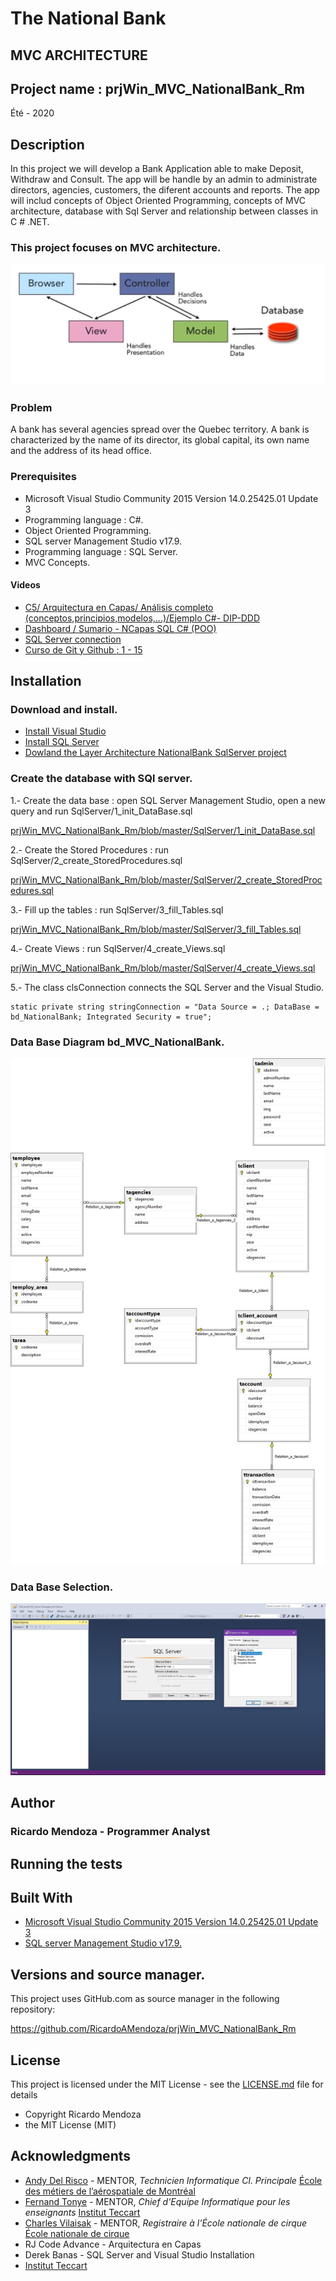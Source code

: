 # The National Bank

## MVC ARCHITECTURE

## Project name : prjWin_MVC_NationalBank_Rm

Été - 2020


## Description

In this project we will develop a Bank Application able to make Deposit, Withdraw and Consult. The app will be handle by an admin to administrate directors, agencies, customers, the diferent accounts and reports. The app will includ concepts of Object Oriented Programming, concepts of MVC architecture, database with Sql Server and relationship between classes in C # .NET.


### This project focuses on MVC architecture.

![MVC Entity](/img/MVCmodel.JPG "MVC Entity")


### Problem

A bank has several agencies spread over the Quebec territory. A bank is characterized by the name of its director, 
its global capital, its own name and the address of its head office.


### Prerequisites

 * Microsoft Visual Studio Community 2015 Version 14.0.25425.01 Update 3
 * Programming language : C#.
 * Object Oriented Programming.
 * SQL server Management Studio v17.9.
 * Programming language : SQL Server.
 * MVC Concepts.
 
 
#### Videos
 
 * [C5/ Arquitectura en Capas/ Análisis completo (conceptos,principios,modelos,...)/Ejemplo C#- DIP-DDD](https://www.youtube.com/watch?v=SGXR0pDCP38&t=2464s)
 * [Dashboard / Sumario - NCapas SQL C# (POO)](https://www.youtube.com/watch?v=PmgSBN7xnzM&list=PLqjdFmR_HdQQaB7W6NWj9Mtdl3QvQn2oA)
 * [SQL Server connection](https://www.youtube.com/watch?v=OdDkFPO_nto)
 * [Curso de Git y Github : 1 - 15](https://www.youtube.com/watch?v=j8CSUPIB8mA)
 
 
## Installation

### Download and install. 

 * [Install Visual Studio](https://visualstudio.microsoft.com/)
 * [Install SQL Server](https://www.microsoft.com/en-ca/sql-server/sql-server-downloads)
 * [Dowland the Layer Architecture NationalBank SqlServer project](https://github.com/RicardoAMendoza/LayerArchitecture_Cs_NationalBank_SqlServer)
 
 
### Create the database with SQl server. 

1.- Create the data base : open SQL Server Management Studio, open a new query and run SqlServer/1_init_DataBase.sql

[prjWin_MVC_NationalBank_Rm/blob/master/SqlServer/1_init_DataBase.sql](https://github.com/RicardoAMendoza/prjWin_MVC_NationalBank_Rm/blob/master/SqlServer/1_init_DataBase.sql)

2.- Create the Stored Procedures : run SqlServer/2_create_StoredProcedures.sql

[prjWin_MVC_NationalBank_Rm/blob/master/SqlServer/2_create_StoredProcedures.sql](https://github.com/RicardoAMendoza/prjWin_MVC_NationalBank_Rm/blob/master/SqlServer/2_create_StoredProcedures.sql)

3.- Fill up the tables : run SqlServer/3_fill_Tables.sql

[prjWin_MVC_NationalBank_Rm/blob/master/SqlServer/3_fill_Tables.sql](https://github.com/RicardoAMendoza/prjWin_MVC_NationalBank_Rm/blob/master/SqlServer/3_fill_Tables.sql)

4.- Create Views : run SqlServer/4_create_Views.sql

[prjWin_MVC_NationalBank_Rm/blob/master/SqlServer/4_create_Views.sql](https://github.com/RicardoAMendoza/prjWin_MVC_NationalBank_Rm/blob/master/SqlServer/4_create_Views.sql)

5.- The class clsConnection connects the SQL Server and the Visual Studio.

```
static private string stringConnection = "Data Source = .; DataBase = bd_NationalBank; Integrated Security = true";
```


### Data Base Diagram bd_MVC_NationalBank.

![DataBaseDiagram](/img/DATABASE_bd_MVC_NationalBank.jpg "DataBaseDiagram")


### Data Base Selection.

![Data Base Selection](/img/SelectingServer.JPG "Data Base Selection")


## Author

### Ricardo Mendoza -  Programmer Analyst
 
 
## Running the tests
 
 
## Built With

* [Microsoft Visual Studio Community 2015 Version 14.0.25425.01 Update 3](https://visualstudio.microsoft.com/)
* [SQL server Management Studio v17.9.](https://www.microsoft.com/en-ca/sql-server/sql-server-downloads)


## Versions and source manager. 

This project uses GitHub.com as source manager in the following repository:

https://github.com/RicardoAMendoza/prjWin_MVC_NationalBank_Rm


## License

This project is licensed under the MIT License - see the [LICENSE.md](LICENSE.md) file for details

- Copyright Ricardo Mendoza
- the MIT License (MIT)


## Acknowledgments

* [Andy Del Risco](https://www.linkedin.com/in/andydelriscomanzanares/) - MENTOR, *Technicien Informatique Cl. Principale* [École des métiers de l’aérospatiale de Montréal](http://ecole-metiers-aerospatiale.csdm.ca/)
* [Fernand Tonye](https://www.linkedin.com/in/fernand-tonye-6a46532b/) - MENTOR, *Chief d'Equipe Informatique pour les enseignants* [Institut Teccart](http://www.teccart.qc.ca/)
* [Charles Vilaisak](https://www.linkedin.com/in/cvilaisak/) - MENTOR, *Registraire à l'École nationale de cirque* [École nationale de cirque](https://www.linkedin.com/school/-cole-nationale-de-cirque/)
* RJ Code Advance - Arquitectura en Capas
* Derek Banas - SQL Server and Visual Studio Installation
* [Institut Teccart](http://www.teccart.qc.ca/)
